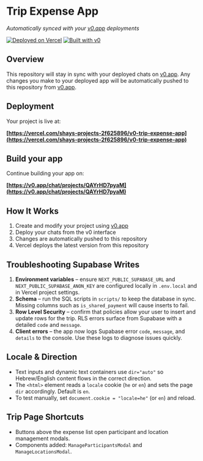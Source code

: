 # Trip Expense App

*Automatically synced with your [v0.app](https://v0.app) deployments*

[![Deployed on Vercel](https://img.shields.io/badge/Deployed%20on-Vercel-black?style=for-the-badge&logo=vercel)](https://vercel.com/shays-projects-2f625896/v0-trip-expense-app)
[![Built with v0](https://img.shields.io/badge/Built%20with-v0.app-black?style=for-the-badge)](https://v0.app/chat/projects/QAYrHD7pyaM)

## Overview

This repository will stay in sync with your deployed chats on [v0.app](https://v0.app).
Any changes you make to your deployed app will be automatically pushed to this repository from [v0.app](https://v0.app).

## Deployment

Your project is live at:

**[https://vercel.com/shays-projects-2f625896/v0-trip-expense-app](https://vercel.com/shays-projects-2f625896/v0-trip-expense-app)**

## Build your app

Continue building your app on:

**[https://v0.app/chat/projects/QAYrHD7pyaM](https://v0.app/chat/projects/QAYrHD7pyaM)**

## How It Works

1. Create and modify your project using [v0.app](https://v0.app)
2. Deploy your chats from the v0 interface
3. Changes are automatically pushed to this repository
4. Vercel deploys the latest version from this repository

## Troubleshooting Supabase Writes

1. **Environment variables** – ensure `NEXT_PUBLIC_SUPABASE_URL` and `NEXT_PUBLIC_SUPABASE_ANON_KEY` are configured locally in `.env.local` and in Vercel project settings.
2. **Schema** – run the SQL scripts in `scripts/` to keep the database in sync. Missing columns such as `is_shared_payment` will cause inserts to fail.
3. **Row Level Security** – confirm that policies allow your user to insert and update rows for the trip. RLS errors surface from Supabase with a detailed `code` and `message`.
4. **Client errors** – the app now logs Supabase error `code`, `message`, and `details` to the console. Use these logs to diagnose issues quickly.

## Locale & Direction

- Text inputs and dynamic text containers use `dir="auto"` so Hebrew/English content flows in the correct direction.
- The `<html>` element reads a `locale` cookie (`he` or `en`) and sets the page `dir` accordingly. Default is `en`.
- To test manually, set `document.cookie = "locale=he"` (or `en`) and reload.

## Trip Page Shortcuts

- Buttons above the expense list open participant and location management modals.
- Components added: `ManageParticipantsModal` and `ManageLocationsModal`.
